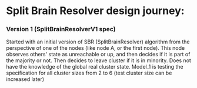 Split Brain Resolver design journey:
====================================

### Version 1 (SplitBrainResolverV1 spec)
Started with an initial version of SBR (SplitBrainResolver) algorithm from the perspective of one of the nodes (like node A, or the first node).
This node observes others' state as unreachable or up, and then decides if it is part of the majority or not. 
Then decides to leave cluster if it is in minority. Does not have the knowledge of the global real cluster state.
Model_1 is testing the specification for all cluster sizes from 2 to 6 (test cluster size can be increased later)
